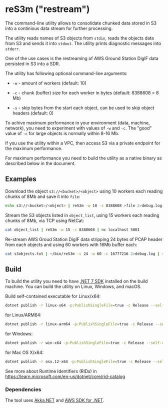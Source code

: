 # reS3m ("restream")

The command-line utility allows to consolidate chunked data stored in S3 into a continious data stream for further processing.

The utility reads names of S3 objects from `stdin`, reads the objects data from S3 and sends it into `stdout`. The utility prints diagnostic messages into `stderr`.

One of the use cases is the restreaming of AWS Ground Station DigIF data persisted in S3 into a SDR.

The utility has following optional command-line arguments:

* `-w` - amount of workers (default: 10)

* `-c` - chunk (buffer) size for each worker in bytes (default: 8388608 = 8 Mb)

* `-s` - skip bytes from the start each object, can be used to skip object headers (default: 0)

To achive maximum performance in your environment (data, machine, network), you need to experiment with values of `-w` and `-c`. The "good" value of `-c` for large objects is normally within 8-16 Mb.

If you use the utility within a VPC, then access S3 via a private endpoint for the maximum performance.

For maximum performance you need to build the utility as a native binary as described below in the document.

## Examples

Download the object `s3://<bucket>/<object>` using 10 workers each reading chunks of 8Mb and save it into `file`:

```bash
echo s3://<bucket>/<object> | reS3m -w 10 -c 8388608 >file 2>debug.log
```

Stream the S3 objects listed in `object_list`, using 15 workers each reading chunks of 8Mb, via TCP using NetCat:

```bash
cat object_list | reS3m -w 15 -c 8388608 | nc localhost 5001 
```

Re-stream AWS Groud Station DigIF data stripping 24 bytes of PCAP header from each objects and using 60 workers with 16Mb buffer each:

```bash
cat s3objects.txt | ~/bin/reS3m -s 24 -w 60 -c 16777216 2>debug.log | <further processing>
```

## Build

To build the utility you need to have [.NET 7 SDK](https://dotnet.microsoft.com/en-us/download/dotnet/7.0) installed on the build machine. You can build the utility on Linux, Windows, and macOS.

Build self-contained executable for Linux/x64:

```bash
dotnet publish -r linux-x64 -p:PublishSingleFile=true -c Release --self-contained true
```

for Linux/ARM64:

```bash
dotnet publish -r linux-arm64 -p:PublishSingleFile=true -c Release --self-contained true
```

for Windows:

```bash
dotnet publish -r win-x64 -p:PublishSingleFile=true -c Release --self-contained true
```

for Mac OS X/x64:

```bash
dotnet publish -r osx.12-x64 -p:PublishSingleFile=true -c Release --self-contained true
```

See more about Runtime Identifiers (RIDs) in <https://learn.microsoft.com/en-us/dotnet/core/rid-catalog>

### Dependencies

The tool uses [Akka.NET](https://getakka.net/) and [AWS SDK for .NET](https://aws.amazon.com/sdk-for-net/).
